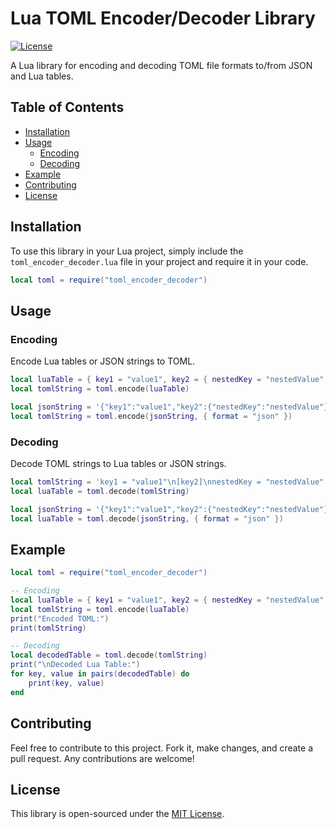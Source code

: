 # Lua TOML Encoder/Decoder Library

[![License](https://img.shields.io/badge/License-MIT-blue.svg)](https://opensource.org/licenses/MIT)

A Lua library for encoding and decoding TOML file formats to/from JSON and Lua tables.

## Table of Contents

- [Installation](#installation)
- [Usage](#usage)
  - [Encoding](#encoding)
  - [Decoding](#decoding)
- [Example](#example)
- [Contributing](#contributing)
- [License](#license)

## Installation

To use this library in your Lua project, simply include the `toml_encoder_decoder.lua` file in your project and require it in your code.

```lua
local toml = require("toml_encoder_decoder")
```

## Usage

### Encoding

Encode Lua tables or JSON strings to TOML.

```lua
local luaTable = { key1 = "value1", key2 = { nestedKey = "nestedValue" } }
local tomlString = toml.encode(luaTable)
```

```lua
local jsonString = '{"key1":"value1","key2":{"nestedKey":"nestedValue"}}'
local tomlString = toml.encode(jsonString, { format = "json" })
```

### Decoding

Decode TOML strings to Lua tables or JSON strings.

```lua
local tomlString = 'key1 = "value1"\n[key2]\nnestedKey = "nestedValue"'
local luaTable = toml.decode(tomlString)
```

```lua
local jsonString = '{"key1":"value1","key2":{"nestedKey":"nestedValue"}}'
local luaTable = toml.decode(jsonString, { format = "json" })
```

## Example

```lua
local toml = require("toml_encoder_decoder")

-- Encoding
local luaTable = { key1 = "value1", key2 = { nestedKey = "nestedValue" } }
local tomlString = toml.encode(luaTable)
print("Encoded TOML:")
print(tomlString)

-- Decoding
local decodedTable = toml.decode(tomlString)
print("\nDecoded Lua Table:")
for key, value in pairs(decodedTable) do
    print(key, value)
end
```

## Contributing

Feel free to contribute to this project. Fork it, make changes, and create a pull request. Any contributions are welcome!

## License

This library is open-sourced under the [MIT License](LICENSE).